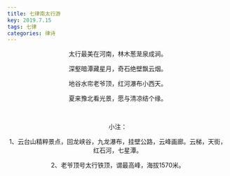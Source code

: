 ```yaml
---
title: 七律南太行游
key: 2019.7.15
tags: 七律
categories: 律诗
---
```


<p align="center">太行最美在河南，林木葱茏泉成涧。
</p>
<p align="center">深壑暗潭藏星月，奇石绝壁飘云烟。
</p>
<p align="center">地谷水帘老爷顶，红河瀑布小西天。
</p>
<p align="center">夏来豫北看光景，愿与清凉结个缘。
</p>
<p align="center"></br>
</p>
<p align="center">小注：
</p>
<p align="center">1、云台山精粹景点，回龙峡谷，九龙瀑布，挂壁公路，云峰画廊。云梯，天街，红石河，七星潭。
</p>
<p align="center">2、老爷顶号太行铁顶，谓最高峰，海拔1570米。
</p>
<p align="center"></br>
</p>

